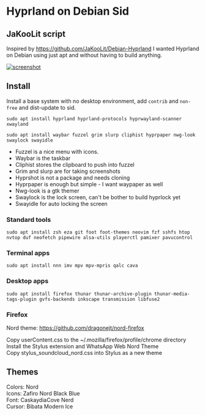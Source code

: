 # Hyprland on Debian Sid
## JaKooLit script
Inspired by https://github.com/JaKooLit/Debian-Hyprland I wanted Hyprland on Debian using just apt and without having to build anything.

[![screenshot](https://imghost.lol/screenshots/2024-08-21-011113_hyprshot.png)](https://imghost.lol/screenshots/2024-08-21-011113_hyprshot.png)

## Install
Install a base system with no desktop environment, add `contrib` and `non-free` and dist-update to sid.

`sudo apt install hyprland hyprland-protocols hyprwayland-scanner xwayland`

`sudo apt install waybar fuzzel grim slurp cliphist hyprpaper nwg-look swaylock swayidle`

- Fuzzel is a nice menu with icons.
- Waybar is the taskbar
- Cliphist stores the clipboard to push into fuzzel
- Grim and slurp are for taking screenshots
- Hyprshot is not a package and needs cloning
- Hyprpaper is enough but simple - I want waypaper as well
- Nwg-look is a gtk themer
- Swaylock is the lock screen, can't be bother to build hyprlock yet
- Swayidle for auto locking the screen

### Standard tools
`sudo apt install zsh eza git foot foot-themes neovim fzf sshfs htop nvtop duf neofetch pipewire alsa-utils playerctl pamixer pavucontrol`

### Terminal apps
`sudo apt install nnn imv mpv mpv-mpris qalc cava`

### Desktop apps
`sudo apt install firefox thunar thunar-archive-plugin thunar-media-tags-plugin gvfs-backends inkscape transmission libfuse2`

### Firefox
Nord theme: https://github.com/dragonejt/nord-firefox

Copy userContent.css to the ~/.mozilla/firefox/profile/chrome directory \
Install the Stylus extension and WhatsApp Web Nord Theme \
Copy stylus_soundcloud_nord.css into Stylus as a new theme

## Themes
Colors: Nord \
Icons: Zafiro Nord Black Blue \
Font: CaskaydiaCove Nerd \
Cursor: Bibata Modern Ice